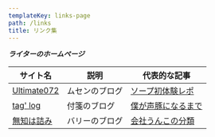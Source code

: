 ```yaml
---
templateKey: links-page
path: /links
title: リンク集
---
```

***ライターのホームページ***

| サイト名                                             | 説明      | 代表的な記事                                                         |
| ------------------------------------------------ | ------- | -------------------------------------------------------------- |
| [Ultimate072](https://ultimate072.blog.fc2.com/) | ムセンのブログ | [ソープ初体験レポ](https://ultimate072.blog.fc2.com/blog-entry-1.html) |
| [tag' log](http://tag298.blog.fc2.com/)          | 付箋のブログ  | [僕が声豚になるまで](http://tag298.blog.fc2.com/blog-entry-3.html)      |
| [無知は詰み](http://recobarry.blog.fc2.com/)          | バリーのブログ | [会社うんこの分類](http://recobarry.blog.fc2.com/blog-entry-159.html)  |